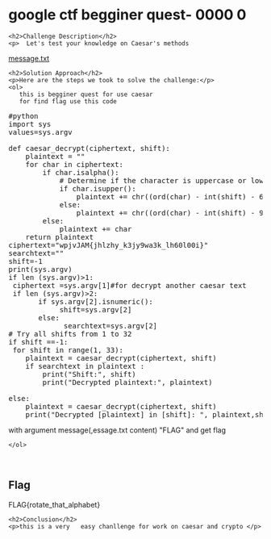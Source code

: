 <title>google ctf begginer quest-  0000 0</title>
<!DOCTYPE html>
<html>

<body>
    <h1>google ctf begginer quest-  0000 0</h1>

    <h2>Challenge Description</h2>
    <p>  Let's test your knowledge on Caesar's methods     


<a href="https://cybersecctf.github.io/blog/2024/googlectf/beginners-quest/0000/0/message.txt">message.txt</a>

</p>
 
    <h2>Solution Approach</h2>
    <p>Here are the steps we took to solve the challenge:</p>
    <ol>
       this is begginer quest for use caesar 
       for find flag use this code
<pre>
#python
import sys
values=sys.argv
 
def caesar_decrypt(ciphertext, shift):
    plaintext = ""
    for char in ciphertext:
        if char.isalpha():
            # Determine if the character is uppercase or lowercase
            if char.isupper():
                plaintext += chr((ord(char) - int(shift) - 65) % 26 + 65)
            else:
                plaintext += chr((ord(char) - int(shift) - 97) % 26 + 97)
        else:
            plaintext += char
    return plaintext
ciphertext="wpjvJAM{jhlzhy_k3jy9wa3k_lh60l00i}"
searchtext=""
shift=-1
print(sys.argv)
if len (sys.argv)>1:
 ciphertext =sys.argv[1]#for decrypt another caesar text
 if len (sys.argv)>2:
       if sys.argv[2].isnumeric():
            shift=sys.argv[2]
       else:
             searchtext=sys.argv[2] 
# Try all shifts from 1 to 32
if shift ==-1:
 for shift in range(1, 33):
    plaintext = caesar_decrypt(ciphertext, shift)
    if searchtext in plaintext :
        print("Shift:", shift)
        print("Decrypted plaintext:", plaintext)
     
else:
    plaintext = caesar_decrypt(ciphertext, shift)
    print("Decrypted [plaintext] in [shift]: ", plaintext,shift)</pre>
with argument message(,essage.txt content) "FLAG" and get flag
    
    </ol>
<br>
    <h2>Flag</h2>
    <p class="flag">FLAG{rotate_that_alphabet}
</p>

    <h2>Conclusion</h2>
    <p>this is a very   easy chanllenge for work on caesar and crypto </p>
</body>
</html>

